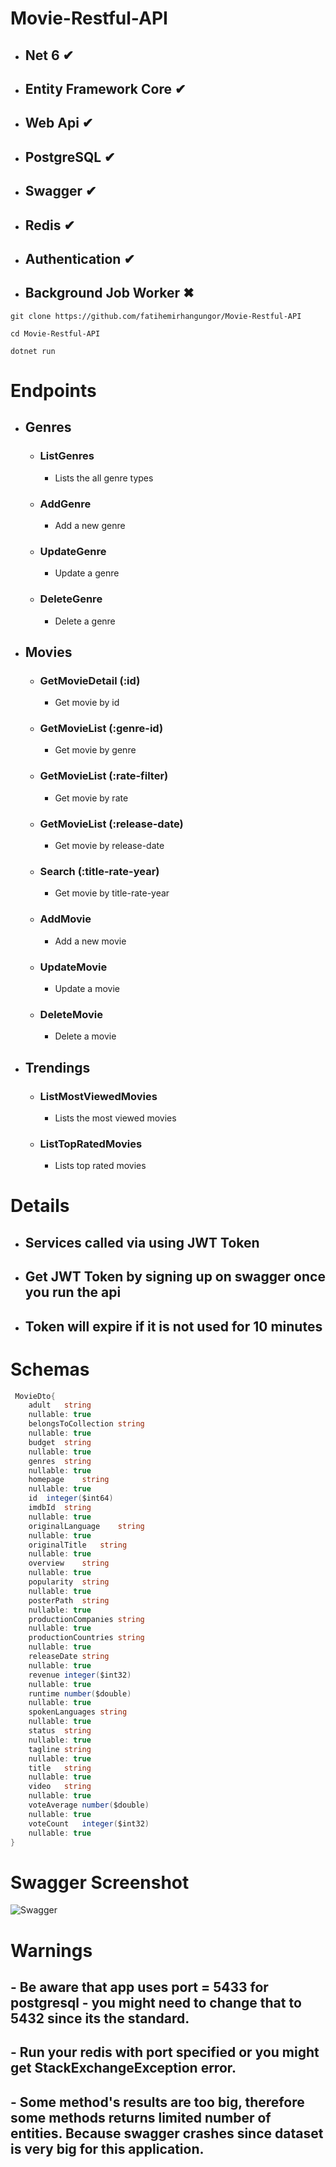 # Movie-Restful-API

- ## Net 6 ✔
- ## Entity Framework Core ✔
- ## Web Api ✔
- ## PostgreSQL ✔
- ## Swagger ✔
- ## Redis ✔
- ## Authentication ✔
- ## Background Job Worker ✖

```
git clone https://github.com/fatihemirhangungor/Movie-Restful-API
```

```
cd Movie-Restful-API
```

```
dotnet run
```

# Endpoints

- ## Genres
  - ### ListGenres
    - Lists the all genre types
  - ### AddGenre
    - Add a new genre
  - ### UpdateGenre
    - Update a genre
  - ### DeleteGenre
    - Delete a genre
 
- ## Movies
  - ### GetMovieDetail (:id)
    - Get movie by id
  - ### GetMovieList (:genre-id)
    - Get movie by genre
  - ### GetMovieList (:rate-filter)
    - Get movie by rate
  - ### GetMovieList (:release-date)
    - Get movie by release-date
  - ### Search (:title-rate-year)
    - Get movie by title-rate-year
  - ### AddMovie
    - Add a new movie
  - ### UpdateMovie
    - Update a movie
  - ### DeleteMovie
    - Delete a movie

- ## Trendings
  - ### ListMostViewedMovies
    - Lists the most viewed movies
  - ### ListTopRatedMovies
    - Lists top rated movies

# Details

 - ## Services called via using JWT Token
 - ## Get JWT Token by signing up on swagger once you run the api
 - ## Token will expire if it is not used for 10 minutes

# Schemas

```c#
 MovieDto{
    adult	string
    nullable: true
    belongsToCollection	string
    nullable: true
    budget	string
    nullable: true
    genres	string
    nullable: true
    homepage	string
    nullable: true
    id	integer($int64)
    imdbId	string
    nullable: true
    originalLanguage	string
    nullable: true
    originalTitle	string
    nullable: true
    overview	string
    nullable: true
    popularity	string
    nullable: true
    posterPath	string
    nullable: true
    productionCompanies	string
    nullable: true
    productionCountries	string
    nullable: true
    releaseDate	string
    nullable: true
    revenue	integer($int32)
    nullable: true
    runtime	number($double)
    nullable: true
    spokenLanguages	string
    nullable: true
    status	string
    nullable: true
    tagline	string
    nullable: true
    title	string
    nullable: true
    video	string
    nullable: true
    voteAverage	number($double)
    nullable: true
    voteCount	integer($int32)
    nullable: true
}
```

# Swagger Screenshot
![Swagger](https://github.com/fatihemirhangungor/Movie-Restful-API/blob/main/Images/Swagger.png)

# Warnings

## - Be aware that app uses port = 5433 for postgresql - you might need to change that to 5432 since its the standard.

## - Run your redis with port specified or you might get StackExchangeException error.

## - Some method's results are too big, therefore some methods returns limited number of entities. Because swagger crashes since dataset is very big for this application.
